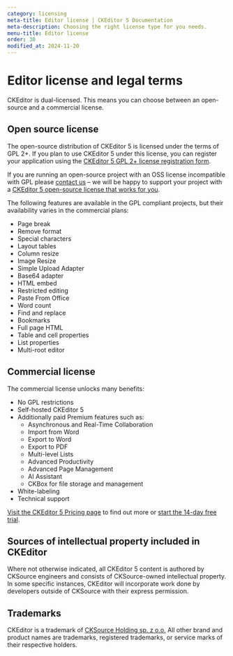 ```yaml
---
category: licensing
meta-title: Editor license | CKEditor 5 Documentation
meta-description: Choosing the right license type for you needs.
menu-title: Editor license
order: 30
modified_at: 2024-11-20
---
```


# Editor license and legal terms

CKEditor is dual-licensed. This means you can choose between an open-source and a commercial license.

## Open source license

The open-source distribution of CKEditor&nbsp;5 is licensed under the terms of GPL 2+. If you plan to use CKEditor&nbsp;5 under this license, you can register your application using the [CKEditor&nbsp;5 GPL 2+ license registration form](https://info.ckeditor.com/l/1018062/2024-08-22/39jtg).

If you are running an open-source project with an OSS license incompatible with GPL please [contact us](https://ckeditor.com/contact/) &ndash; we will be happy to support your project with a [CKEditor&nbsp;5 open-source license that works for you](https://ckeditor.com/wysiwyg-editor-open-source/).

The following features are available in the GPL compliant projects, but their availability varies in the commercial plans:

* Page break
* Remove format
* Special characters
* Layout tables
* Column resize
* Image Resize
* Simple Upload Adapter
* Base64 adapter
* HTML embed
* Restricted editing
* Paste From Office
* Word count
* Find and replace
* Bookmarks
* Full page HTML
* Table and cell properties
* List properties
* Multi-root editor

## Commercial license

The commercial license unlocks many benefits:

* No GPL restrictions
* Self-hosted CKEditor&nbsp;5
* Additionally paid Premium features such as:
	* Asynchronous and Real-Time Collaboration
	* Import from Word
	* Export to Word
	* Export to PDF
	* Multi-level Lists
	* Advanced Productivity
	* Advanced Page Management
	* AI Assistant
	* CKBox for file storage and management
* White-labeling
* Technical support

[Visit the CKEditor&nbsp;5 Pricing page](https://ckeditor.com/pricing) to find out more or [start the 14-day free trial](https://portal.ckeditor.com/checkout?plan=free).

## Sources of intellectual property included in CKEditor

Where not otherwise indicated, all CKEditor&nbsp;5 content is authored by CKSource engineers and consists of CKSource-owned intellectual property. In some specific instances, CKEditor will incorporate work done by developers outside of CKSource with their express permission.

## Trademarks

CKEditor is a trademark of [CKSource Holding sp. z o.o.](https://cksource.com/) All other brand and product names are trademarks, registered trademarks, or service marks of their respective holders.
